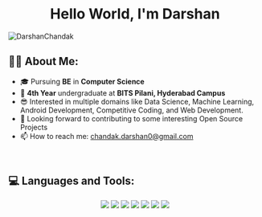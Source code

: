 <h1 align="center"> Hello World, I'm <b>Darshan</b> </h1>
<p align=left> <img src=https://komarev.com/ghpvc/?username=DarshanChandak alt=DarshanChandak /> </p>

## 🙋‍♂️ About Me:

- 🎓 Pursuing **BE** in **Computer Science**
- 🏫 **4th Year** undergraduate at **BITS Pilani, Hyderabad Campus**
- 😎 Interested in multiple domains like Data Science, Machine Learning, Android Development, Competitive Coding, and Web Development.
- 🚀 Looking forward to contributing to some interesting Open Source Projects
- 📫 How to reach me: chandak.darshan0@gmail.com

<br/> 

## 💻 Languages and Tools:

<p align="center">
    <img src="https://img.icons8.com/color/60/000000/c-plus-plus-logo.png"/>
    <img src="https://img.icons8.com/color/60/000000/python--v1.png"/>
    <img src="https://img.icons8.com/color/60/000000/java-coffee-cup-logo--v1.png"/>
    <img src="https://img.icons8.com/officel/60/000000/sql.png"/>
    <img src="https://img.icons8.com/color/60/000000/html-5--v1.png"/>
    <img src="https://img.icons8.com/color/60/000000/css3.png"/>
    <img src="https://img.icons8.com/color/60/000000/c-programming.png"/>
</p>
